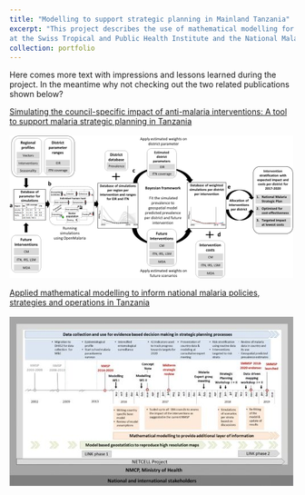 ```yaml
---
title: "Modelling to support strategic planning in Mainland Tanzania"
excerpt: "This project describes the use of mathematical modelling for planning of malaria intervention strategies embedded within the long-term collaboration between the Health Intervention Unit's NETCELL project and the Infectious Disease Modelling Unit 
at the Swiss Tropical and Public Health Institute and the National Malaria Control Programme in Tanzania and other partners.  <br/><img src='/images/IMAG1448.jpg'>"
collection: portfolio
---
```


Here comes more text with impressions and lessons learned during the project. 
In the meantime why not checking out the two related publications shown below?

[Simulating the council-specific impact of anti-malaria interventions: A tool to support malaria strategic planning in Tanzania](https://pubmed.ncbi.nlm.nih.gov/32074112/)
<br/><br/><img src='/images/journal.pone.0228469.g001.PNG'>

[Applied mathematical modelling to inform national malaria policies, strategies and operations in Tanzania](https://pubmed.ncbi.nlm.nih.gov/32122342/)
<br/><br/><img src='/images/12936_2020_3173_Fig1_HTML.jpg'>
